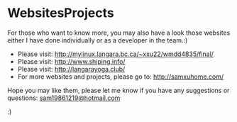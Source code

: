 # WebsitesProjects
For those who want to know more, you may also have a look those websites either I have done individually or as a developer in the team.:)

- Please visit: http://mylinux.langara.bc.ca/~xxu22/wmdd4835/final/
- Please visit: http://www.shiping.info/
- Please visit: http://langarayoga.club/
- For more websites and projects, please go to: http://samxuhome.com/

Hope you may like them, please let me know if you have any suggestions or questions: sam19861219@hotmail.com 

:)

